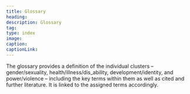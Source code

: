 ```yaml
---
title: Glossary
heading:
description: Glossary
tag:
type: index
image:
caption:
captionLink: 
---
```


The glossary provides a definition of the individual clusters – gender/sexuality, health/illness/dis_ability, development/identity, and power/violence – including the key terms within them as well as cited and further literature. It is linked to the assigned terms accordingly.

